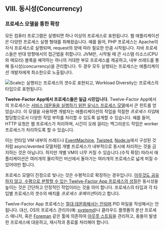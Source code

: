 ## VIII. 동시성(Concurrency)
### 프로세스 모델을 통한 확장

모든 컴퓨터 프로그램은 실행되면 하나 이상의 프로세스로 표현됩니다. 웹 애플리케이션은 다양한 프로세스 실행 형태를 취해왔습니다. 예를 들어, PHP 프로세스는 Apache의 자식 프로세스로 실행되며, request의 양에 따라 필요한 만큼 시작됩니다. 자바 프로세스들은 반대 방향에서의 접근법을 취합니다. JVM은, 시작될 때 큰 시스템 리소스(CPU와 메모리) 블록을 예약하는 하나의 거대한 부모 프로세스를 제공하고, 내부 쓰레드를 통해 동시성(concurrency)을 관리합니다. 두 경우 모두 실행되는 프로세스는 애플리케이션 개발자에게 최소한으로 노출됩니다.

![Scale는 실행되는 프로세스의 갯수로 표현되고, Workload Diversity는 프로세스의 타입으로 표현됩니다. ](/images/process-types.png)

**Twelve-Factor App에서 프로세스들은 일급 시민입니다.** Twelve-Factor App에서의 프로세스는 [서비스 데몬들을 실행하기 위한 유닉스 프로세스 모델](https://adam.herokuapp.com/past/2011/5/9/applying_the_unix_process_model_to_web_apps/)에서 큰 힌트를 얻었습니다. 이 모델을 사용하면 개발자는 애플리케이션의 작업을 적절한 *프로세스 타입*에 할당함으로서 다양한 작업 부하를 처리할 수 있도록 설계할 수 있습니다. 예를 들어, HTTP 요청은 웹 프로세스가 처리하며, 시간이 오래 걸리는 백그라운드 작업은 worker 프로세스가 처리하도록 할 수 있습니다.

이는 런타임 VM 내부의 쓰레드나 [EventMachine](https://github.com/eventmachine/eventmachine), [Twisted](http://twistedmatrix.com/trac/), [Node.js](http://nodejs.org/)에서 구성된 것 처럼 async/evented 모델처럼 개별 프로세스가 내부적으로 동시에 처리하는 것을 금지하는 것은 아닙니다. 하지만 개별 VM이 너무 커질 수 있습니다.(수직 확장) 따라서 애플리케이션은 여러개의 물리적인 머신에서 돌아가는 여러개의 프로세스로 넓게 퍼질 수 있어야만 합니다.

프로세스 모델이 진정으로 빛나는 것은 수평적으로 확장하는 경우입니다. [아무것도 공유하지 않고, 수평으로 분할할 수 있는 Twelve-Factor App 프로세스의 성질](./processes)은 동시성을 높이는 것은 간단하고 안정적인 작업이라는 것을 의미 합니다. 프로세스의 타입과 각 타입별 프로세스의 갯수의 배치를 *프로세스 포메이션*이라고 합니다.

Twelve-Factor App 프로세스는 [절대 데몬화해서는 안되며](http://dustin.sallings.org/2010/02/28/running-processes.html) PID 파일을 작성해서는 안됩니다. 대신, OS의 프로세스 관리자(예: [systemd](https://www.freedesktop.org/wiki/Software/systemd/))나 클라우드 플랫폼의 분산 프로세스 매니저, 혹은 [Foreman](http://blog.daviddollar.org/2011/05/06/introducing-foreman.html) 같은 툴에 의존하여 [아웃풋 스트림](./logs)을 관리하고, 충돌이 발생한 프로세스에 대응하고, 재시작과 종료를 처리해야 합니다.
